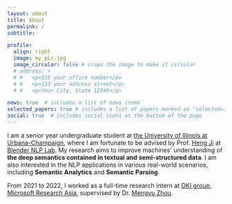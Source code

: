 ```yaml
---
layout: about
title: About
permalink: /
subtitle: 

profile:
  align: right
  image: my_pic.jpg
  image_circular: false # crops the image to make it circular
  # address: >
  # #   <p>555 your office number</p>
  # #   <p>123 your address street</p>
  # #   <p>Your City, State 12345</p>

news: true  # includes a list of news items
selected_papers: true # includes a list of papers marked as "selected={true}"
social: true  # includes social icons at the bottom of the page
---
```


I am a senior year undergraduate student at [the University of Illinois at Urbana-Champaign](https://illinois.edu/), where I am fortunate to be advised by Prof. [Heng Ji](http://blender.cs.illinois.edu/hengji.html) at [Blender NLP Lab](http://blender.cs.illinois.edu/index.html). My research aims to improve machines' understanding of **the deep semantics contained in textual and semi-structured data**. I am also interested in the NLP applications in various real-world scenarios, including **Semantic Analytics** and **Semantic Parsing**.

From 2021 to 2022, I worked as a full-time research intern at [DKI group, Microsoft Research Asia](https://www.microsoft.com/en-us/research/group/data-knowledge-intelligence/), supervised by Dr. [Mengyu Zhou](https://zmy.io).
